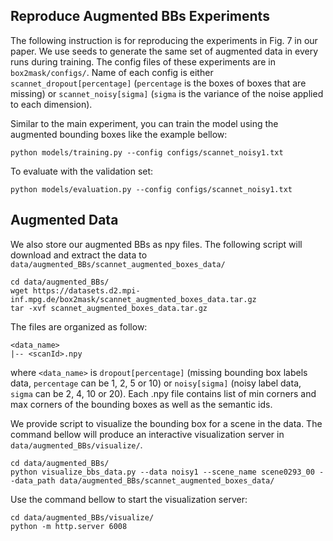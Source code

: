 ## Reproduce Augmented BBs Experiments

The following instruction is for reproducing the experiments in Fig. 7 in our paper. We use seeds to generate the same set of augmented data in every runs during training. The config files of these experiments are in `box2mask/configs/`. Name of each config is either `scannet_dropout[percentage]` (`percentage` is the boxes of boxes that are missing) or `scannet_noisy[sigma]` (`sigma` is the variance of the noise applied to each dimension).


Similar to the main experiment, you can train the model using the augmented bounding boxes like the example bellow:

```
python models/training.py --config configs/scannet_noisy1.txt
```

To evaluate with the validation set:

```
python models/evaluation.py --config configs/scannet_noisy1.txt
```

## Augmented Data

We also store our augmented BBs as npy files. The following script will download and extract the data to `data/augmented_BBs/scannet_augmented_boxes_data/`
```
cd data/augmented_BBs/
wget https://datasets.d2.mpi-inf.mpg.de/box2mask/scannet_augmented_boxes_data.tar.gz
tar -xvf scannet_augmented_boxes_data.tar.gz
```

The files are organized as follow:

```shell
<data_name>
|-- <scanId>.npy
```

where `<data_name>` is `dropout[percentage]` (missing bounding box labels data, `percentage` can be 1, 2, 5 or 10) or `noisy[sigma]` (noisy label data, `sigma` can be 2, 4, 10 or 20).
Each .npy file contains list of min corners and max corners of the bounding boxes as well as the semantic ids.

We provide script to visualize the bounding box for a scene in the data. The command bellow will produce an interactive visualization server in `data/augmented_BBs/visualize/`. 

```
cd data/augmented_BBs/
python visualize_bbs_data.py --data noisy1 --scene_name scene0293_00 --data_path data/augmented_BBs/scannet_augmented_boxes_data/
```
Use the command bellow to start the visualization server:

```
cd data/augmented_BBs/visualize/
python -m http.server 6008
```
